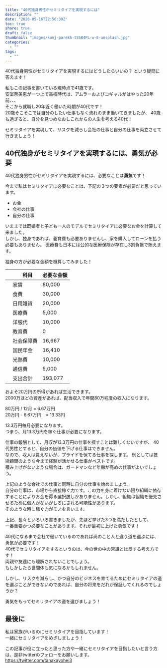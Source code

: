 ```yaml
---
title: "40代独身男性がセミリタイアを実現するには"
description: ""
date: "2020-05-16T22:56:39Z"
toc: true
share: true
draft: false
thumbnail: "images/kunj-parekh-tSSB4PL-w-E-unsplash.jpg"
categories:
  - ""
tags:
  - ""
---
```


40代独身男性がセミリタイアを実現するにはどうしたらいいの？
という疑問に答えます！

私もこの記事を書いている現時点で41歳です。  
安室奈美恵が一つ上で高校時代は、アムラーおよびコギャルがはやった20年前、、、  
そこから就職し20年近く働いた時期が40代です！  
20歳そこそこでは自分のしたい仕事もなく流れのまま働いてきましたが、
40歳も過ぎると、自分を見つめなおしこれからの人生を考える40代！

セミリタイアを実現して、リスクを減らし会社の仕事と自分の仕事を両立させて行きましょう！

<!--more-->

## 40代独身がセミリタイアを実現するには、勇気が必要

40代独身男性がセミリタイアを実現するには、必要なことは**勇気**です！

今まで私はセミリタイアに必要なことは、下記の３つの要素が必要だと思っています。
- お金
- 会社の仕事
- 自分の仕事

いままでは既婚者と子ども一人のモデルでセミリタイアに必要なお金を計算して来ました。  
しかし、独身であれば、養育費も必要ありませんし、家を購入してローンを払う必要もありません。
医療費も日本には公的な医療保険が存在し3割負担で賄えます。  

独身の方が必要な金額を概算してみました！

|  |　科目　| 必要な金額 |
| --- | --- | --- |
| 	| 家賃 | 80,000 |
| 	| 食費 | 30,000  |
| 	| 日用雑貨 | 20,000 |
| 	| 医療費 | 5,000  |
| 	| 洋服代 | 10,000  |
| 	| 教育費 | 0  |
| 	| 社会保障費 | 16,667  |
| 	| 国民年金 | 16,410 |
| 	| 光熱費 | 10,000 |
| 	| 通信費 | 5,000 |
| 	| 支出合計 | 193,077 |

およそ20万円の所得があれば生活できます。  
2000万ほどの資産があれば、配当収入で年間80万程度の収入になります。  
  
80万円 / 12月 = 6.67万円  
20万円 - 6.67万円　= 13.33円

13.3万円毎月必要になります。  
つまり、月13.3万円を稼ぐ仕事が必要になります。  

仕事の報酬として、月収が13.3万円の仕事を探すことは難しくないですが、
40代男性とすると、自分の価値を下げる仕事はできません。  
なので、収入は貰えないが、プライドを保てる仕事を探します。
例としては技術顧問のような今まで経験が活かせる仕事がベストです。  
積み上げがないような場合は、ガードマンなど年齢が高めの仕事がよいでしょう。   

上記のような会社での仕事と同時に自分の仕事を始めましょう。  
自分の仕事は、市場から直接稼ぐ力です。この力を身に着けない限り組織に依存することによりお金を得る選択肢しかありません。しかし、組織は組織を優先させるために個人がないがしろにされる可能性があります。  
そのような時に稼ぐ力がモノを言います。

上記、長々といろいろ書きましたが、先ほど挙げた3つを満たしたとして、  
一番重要かつ必要なことがあります。それが最初に上げた勇気です！  

40代になるまで会社で働いているのであれば尚のこと人と違う道を選ぶには、勇気が必要です！  
40代でセミリタイアをするというのは、今の世の中の常識とは反する考え方です！  
両親や友達にも理解されないことでしょう。  
もしかしたら世間体も気になるかもしれません。

しかし、リスクを減らし、かつ自分のビジネスを育てるためにセミリタイアの道を選ぶことができないのであれば、自分の将来をだれが保証してくれるのでしょうか？  

勇気をもってセミリタイアの道を選びましょう！

## 最後に

私は家族がいるのにセミリタイアを目指しています！  
一緒にセミリタイアをめざしましょう！

この記事が役に立ったと思った方や一緒にセミリタイアを目指したいと言う方は、是非twitterのフォローをお願いします。  
https://twitter.com/tanakayohei3











